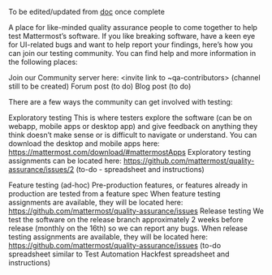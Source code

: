 To be edited/updated from [doc](https://docs.google.com/document/d/1V4bWfYMcF7FdBa8hc96QFXaFjFvkVHoimnMEvughEgE/edit#heading=h.641vvh8p93n) once complete 

A place for like-minded quality assurance people to come together to help test Mattermost’s software.
If you like breaking software, have a keen eye for UI-related bugs and want to help report your findings, here’s how you can join our testing community. You can find help and more information in the following places:

Join our Community server here: <invite link to ~qa-contributors> (channel still to be created)
Forum post <link> (to do)
Blog post <link> (to do)

There are a few ways the community can get involved with testing:

Exploratory testing
This is where testers explore the software (can be on webapp, mobile apps or desktop app) and give feedback on anything they think doesn’t make sense or is difficult to navigate or understand. You can download the desktop and mobile apps here: https://mattermost.com/download/#mattermostApps 
Exploratory testing assignments can be located here: https://github.com/mattermost/quality-assurance/issues/2  (to-do - spreadsheet and instructions)


Feature testing (ad-hoc)
Pre-production features, or features already in production are tested from a feature spec
When feature testing assignments are available, they will be located here: https://github.com/mattermost/quality-assurance/issues 
Release testing
We test the software on the release branch approximately 2 weeks before release (monthly on the 16th) so we can report any bugs. 
When release testing assignments are available, they will be located here: https://github.com/mattermost/quality-assurance/issues (to-do spreadsheet similar to Test Automation Hackfest spreadsheet and instructions)
